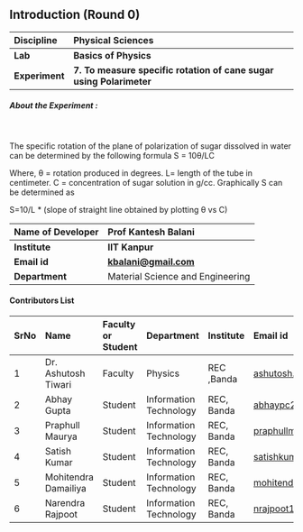 ## Introduction (Round 0)


<b>Discipline | <b> Physical Sciences
:--|:--|
<b> Lab | <b> Basics of Physics
<b> Experiment|     <b> 7. To measure specific rotation of cane sugar using Polarimeter 

<h5> About the Experiment : </h5> <br>

The specific rotation of the plane of polarization of sugar dissolved in water can be determined by the following formula
 S = 10θ/LC
 
 Where,    θ = rotation produced in degrees. 
           L= length of the tube in centimeter. 
           C = concentration of sugar solution in g/cc. 
Graphically S can be determined as

S=10/L * (slope of straight line obtained by plotting θ vs C)
   



<b>Name of Developer | <b> Prof Kantesh Balani
:--|:--|
<b> Institute | <b> IIT Kanpur
<b> Email id|     <b> kbalani@gmail.com
<b> Department | Material Science and Engineering
#### Contributors List

SrNo | Name | Faculty or Student | Department| Institute | Email id
:--|:--|:--|:--|:--|:--|
1 | Dr. Ashutosh Tiwari | Faculty | Physics | REC ,Banda | ashutosh.tiwari@recbanda.ac.in
2 | Abhay Gupta | Student | Information Technology | REC, Banda |abhaypc26@gmail.com
3 | Praphull Maurya | Student | Information Technology | REC, Banda |praphullmaurya123@gmail.com
4 | Satish Kumar | Student | Information Technology | REC, Banda |satishkumar7991@gmail.com
5 | Mohitendra Damailiya | Student | Information Technology | REC, Banda |mohitendra.mpsd@gmail.com
6 | Narendra Rajpoot | Student | Information Technology | REC, Banda |nrajpoot1146@gmail.com

